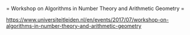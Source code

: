 = Workshop on Algorithms in Number Theory and Arithmetic Geometry =

https://www.universiteitleiden.nl/en/events/2017/07/workshop-on-algorithms-in-number-theory-and-arithmetic-geometry

